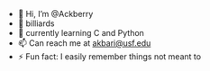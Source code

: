 - 👋 Hi, I’m @Ackberry
- 👀  billiards 
- 🌱 currently learning C and Python
- 📫 Can reach me at akbari@usf.edu
- ⚡ Fun fact: I easily remember things not meant to 

<!---
Ackberry/Ackberry is a ✨ special ✨ repository because its `README.md` (this file) appears on your GitHub profile.
You can click the Preview link to take a look at your changes.
--->
